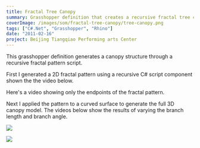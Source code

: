 ```yaml
---
title: Fractal Tree Canopy
summary: Grasshopper definition that creates a recursive fractal tree canopy structure
coverImage: /images/som/fractal-tree-canopy/tree-canopy.png
tags: ["C#.Net", "Grasshopper", "Rhino"]
date: "2011-02-16"
project: Beijing Tiangqiao Performing arts Center
---
```


This grasshopper definition generates a canopy structure through a recursive fractal pattern script.

First I generated a 2D fractal pattern using a recursive C# script component shown the the video below.

Here's a video showing only the endpoints of the fractal pattern.

Next I applied the pattern to a curved surface to generate the full 3D canopy model. The videos below show the results of varying the branch length and branch angle.

![](/images/som/fractal-tree-canopy/tree-canopy.jpg)

![](/images/som/fractal-tree-canopy/Tree-Structure-Samples.png)
